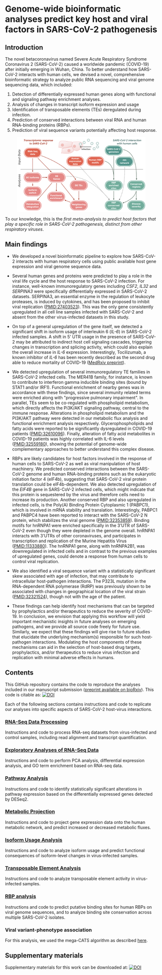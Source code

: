 # Genome-wide bioinformatic analyses predict key host and viral factors in SARS-CoV-2 pathogenesis

## Introduction

The novel betacoronavirus named Severe Acute Respiratory Syndrome Coronavirus 2 (SARS-CoV-2) caused a worldwide pandemic (COVID-19) after initially emerging in Wuhan, China. To better understand how SARS-CoV-2 interacts with human cells, we devised a novel, comprehensive bioinformatic strategy to analyze public RNA sequencing and viral genome sequencing data, which included:
1. Detection of differentially expressed human genes along with functional and signaling pathway enrichment analyses.
2. Analysis of changes in transcript isoform expression and usage
3. Identification of transposable elements (TEs) deregulated during infection.
4. Prediction of conserved interactions between viral RNA and human RNA-binding proteins (RBPs).
5. Prediction of viral sequence variants potentially affecting host response.

<figure>
  <p align="center">
  <img src="figures/Fig1.png" width="700" align="center">
  </p>
</figure>

To our knowledge, this is the *first meta-analysis to predict host factors that play a specific role in SARS-CoV-2 pathogenesis, distinct from other respiratory viruses*. 

## Main findings

* We developed a novel bioinformatic pipeline to explore how SARS-CoV-2 interacts with human respiratory cells using public available host gene expression and viral genome sequence data. 

* Several human genes and proteins were predicted to play a role in the viral life cycle and the host response to SARS-CoV-2 infection. For instance, well-known immunoregulatory genes including _CSF2_, _IL32_ and _SERPINA3_ were specifically differentially expressed in SARS-CoV-2 datasets. SERPINA3, an essential enzyme in the regulation of leukocyte proteases, is induced by cytokines, and has been proposed to inhibit viral replication ([PMID:27403523](https://pubmed.ncbi.nlm.nih.gov/27403523/)). This was the only gene consistently upregulated in all cell line samples infected with SARS-CoV-2 and absent from the other virus-infected datasets in this study. 

* On top of a general upregulation of the gene itself, we detected a significant shift in isoform usage of interleukin 6 (_IL-6_) in SARS-CoV-2 infected samples. A shift in 5’ UTR usage in the presence of SARS-CoV-2 may be attributed to indirect host cell signaling cascades, triggering changes in transcription and splicing activity, which could also explain the overall increase in _IL-6_ expression. Interestingly, Tocilizumab, a known inhibitor of _IL-6_ has been recently described as the second drug able to reduce mortality of COVID-19 ([MedRxiv preprint](https://www.medrxiv.org/content/10.1101/2021.02.11.21249258v1)).

* We detected upregulation of several immunoregulatory TE families in SARS-CoV-2 infected cells. The MER41B family, for instance, is known to contribute to interferon gamma inducible binding sites (bound by STAT1 and/or IRF1). Functional enrichment of nearby genes was in accordance with these findings, since several immunity related terms were enriched along with "progressive pulmonary impairment". In parallel, TEs seem to be co-regulated with phospholipid metabolism, which directly affects the Pi3K/AKT signaling pathway, central to the immune response. Alterations in phospholipid metabolism and the PI3K/AKT pathway were detected in our metabolic flux analysis and functional enrichment analysis respectively. Glycerophospholipids and fatty acids were reported to be significantly dysregulated in COVID-19 patients ([PMID:32610096](https://pubmed.ncbi.nlm.nih.gov/32610096/)). Finally, alteration of fatty acid metabolites in COVID-19 patients was highly correlated with IL-6 levels ([PMID:32559180](https://pubmed.ncbi.nlm.nih.gov/32559180/)), showing the potential of genome-wide complementary approaches to better understand this complex disease.

* RBPs are likely candidates for host factors involved in the response of human cells to SARS-CoV-2 as well as viral manipulation of host machinery. We predicted conserved interactions between the SARS-CoV-2 genome and human RNA-binding proteins such as the eukaryotic initiation factor 4 (eIF4b), suggesting that SARS-CoV-2 viral protein translation could be eIF4b-dependent. We also detected upregulation of the _EIF4B_ gene in SARS-CoV-2 infected cells, which might indicate that this protein is sequestered by the virus and therefore cells need to increase its production. Another conserved RBP and also upregulated in infected cells, is the Poly(A) Binding Protein Cytoplasmic 1 (PABPC1), which is involved in mRNA stability and translation. Interestingly, PABPC1 and PABPC4 have been reported to interact with the SARS-CoV-2 N protein, which stabilizes the viral genome ([PMID:32353859](https://pubmed.ncbi.nlm.nih.gov/32353859/)). Binding motifs for hnRNPA1 were enriched specifically in the 3’UTR of SARS-CoV-2 even though they were depleted in the genome overall. hnRNPA1 interacts with 3’UTRs of other coronaviruses, and participates in transcription and replication of the Murine Hepatitis Virus ([PMID:11333880](https://pubmed.ncbi.nlm.nih.gov/11333880/)). The hnRNPA1 gene, along with hnRNPA2B1, was downregulated in infected cells and in contrast to the previous examples of upregulated genes, could denote a response from human cells to control viral replication.

* We also identified a viral sequence variant with a statistically significant skew associated with age of infection, that may contribute to intracellular host-pathogen interactions. The P323L mutation in the RNA-dependent RNA polymerase (RdRP) was previously shown to be associated with changes in geographical location of the viral strain ([PMID:32321524](https://pubmed.ncbi.nlm.nih.gov/32321524/)), though not with the age of the patient. 

* These findings can help identify host mechanisms that can be targeted by prophylactics and/or therapeutics to reduce the severity of COVID-19. In conclusion, we envision that applying this workflow will yield important mechanistic insights in future analyses on emerging pathogens, and we provide all source code freely for future use. Similarly, we expect that these findings will give rise to future studies that elucidate the underlying mechanism(s) responsible for such host-pathogen interactions. Modulating the host components of these mechanisms can aid in the selection of host-based drug targets, prophylactics, and/or therapeutics to reduce virus infection and replication with minimal adverse effects in humans. 


## Contents

This GitHub repository contains the code to reproduce the analyses included in our manuscript submission ([preprint available on bioRxiv](https://www.biorxiv.org/content/10.1101/2020.07.28.225581v1)). This code is citable as: [![DOI](https://zenodo.org/badge/264233353.svg)](https://zenodo.org/badge/latestdoi/264233353)

Each of the following sections contains instructions and code to replicate our analyses into specific aspects of SARS-CoV-2 host-virus interactions.

### [RNA-Seq Data Processing](https://github.com/vaguiarpulido/covid19-research/tree/master/scripts/data_processing)
Instructions and code to process RNA-seq datasets from virus-infected and control samples, including read alignment and transcript quantification.

### [Exploratory Analyses of RNA-Seq Data](https://github.com/vaguiarpulido/covid19-research/tree/master/scripts/downstream_analyses)
Instructions and code to perform PCA analysis, differential expression analysis, and GO term enrichment based on RNA-seq data.

### [Pathway Analysis](https://github.com/vaguiarpulido/covid19-research/tree/master/scripts/pathways)
Instructions and code to identify statistically significant alterations in pathway expression based on the differentially expressed genes detected by DESeq2.

### [Metabolic Projection](https://github.com/vaguiarpulido/covid19-research/tree/master/scripts/Metabolic-fluxes)
Instructions and code to project gene expression data onto the human metabolic network, and predict increased or decreased metabolic fluxes.

### [Isoform Usage Analysis](https://github.com/vaguiarpulido/covid19-research/tree/master/scripts/isoform_analysis)
Instructions and code to analyze isoform usage and predict functional consequences of isoform-level changes in virus-infected samples.

### [Transposable Element Analysis](https://github.com/vaguiarpulido/covid19-research/tree/master/scripts/TE-analysis)
Instructions and code to analyze transposable element activity in virus-infected samples.

### [RBP analysis](https://github.com/vaguiarpulido/covid19-research/tree/master/scripts/rbp)
Instructions and code to predict putative binding sites for human RBPs on viral genome sequences, and to analyze binding site conservation across multiple SARS-CoV-2 isolates.

### Viral variant-phenotype association
For this analysis, we used the mega-CATS algorithm as described [here](https://github.com/bpickett/megaCATS).

## Supplementary materials

Supplementary materials for this work can be downloaded at:  [![DOI](https://zenodo.org/badge/DOI/10.5281/zenodo.4568590.svg)](https://doi.org/10.5281/zenodo.4568590)
